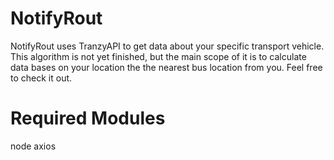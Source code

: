 # NotifyRout
NotifyRout uses TranzyAPI to get data about your specific transport vehicle. This algorithm is not yet finished, but the main scope of it is to calculate data bases on your location the the nearest bus location from you. Feel free to check it out.  


# Required Modules 
node axios 
